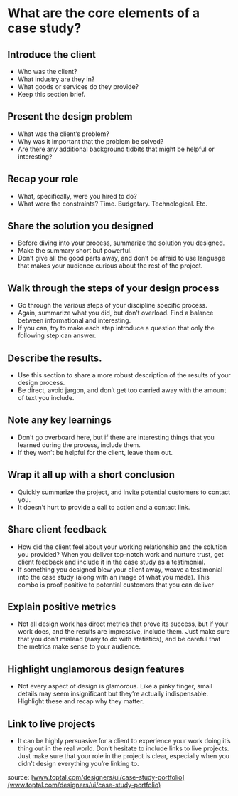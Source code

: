 # What are the core elements of a case study?

## Introduce the client

- Who was the client?
- What industry are they in?
- What goods or services do they provide?
- Keep this section brief.

## Present the design problem

- What was the client’s problem?
- Why was it important that the problem be solved?
- Are there any additional background tidbits that might be helpful or interesting?

## Recap your role

- What, specifically, were you hired to do?
- What were the constraints? Time. Budgetary. Technological. Etc.

## Share the solution you designed

- Before diving into your process, summarize the solution you designed.
- Make the summary short but powerful.
- Don’t give all the good parts away, and don’t be afraid to use language that makes your audience curious about the rest of the project.

## Walk through the steps of your design process

- Go through the various steps of your discipline specific process.
- Again, summarize what you did, but don’t overload. Find a balance between informational and interesting.
- If you can, try to make each step introduce a question that only the following step can answer.

## Describe the results.

- Use this section to share a more robust description of the results of your design process.
- Be direct, avoid jargon, and don’t get too carried away with the amount of text you include.

## Note any key learnings

- Don’t go overboard here, but if there are interesting things that you learned during the process, include them.
- If they won’t be helpful for the client, leave them out.

## Wrap it all up with a short conclusion

- Quickly summarize the project, and invite potential customers to contact you.
- It doesn’t hurt to provide a call to action and a contact link.

## Share client feedback

- How did the client feel about your working relationship and the solution you provided? When you deliver top-notch work and nurture trust, get client feedback and include it in the case study as a testimonial.
- If something you designed blew your client away, weave a testimonial into the case study (along with an image of what you made). This combo is proof positive to potential customers that you can deliver

## Explain positive metrics

- Not all design work has direct metrics that prove its success, but if your work does, and the results are impressive, include them. Just make sure that you don’t mislead (easy to do with statistics), and be careful that the metrics make sense to your audience.

## Highlight unglamorous design features

- Not every aspect of design is glamorous. Like a pinky finger, small details may seem insignificant but they’re actually indispensable. Highlight these and recap why they matter.

## Link to live projects

- It can be highly persuasive for a client to experience your work doing it’s thing out in the real world. Don’t hesitate to include links to live projects. Just make sure that your role in the project is clear, especially when you didn’t design everything you’re linking to.

source: [www.toptal.com/designers/ui/case-study-portfolio](www.toptal.com/designers/ui/case-study-portfolio)
